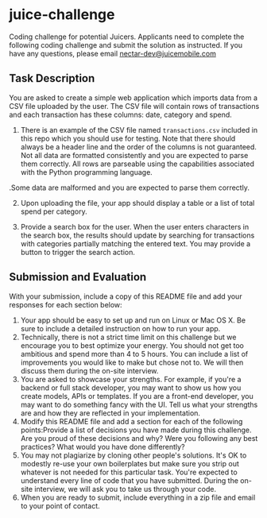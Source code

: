 # juice-challenge
Coding challenge for potential Juicers. Applicants need to complete the following coding challenge and submit the solution as instructed. If you have any questions, please email nectar-dev@juicemobile.com

## Task Description
You are asked to create a simple web application which imports data from a CSV file uploaded by the user. The CSV file will contain rows of transactions and each transaction has these columns: date, category and spend.

1. There is an example of the CSV file named `transactions.csv` included in this repo which you should use for testing. Note that there should always be a header line and the order of the columns is not guaranteed. Not all data are formatted consistently and you are expected to parse them correctly.  All rows are parseable using the capabilities associated with the Python programming language.

.Some data are malformed and you are expected to parse them correctly.

2. Upon uploading the file, your app should display a table or a list of total spend per category.

3. Provide a search box for the user. When the user enters characters in the search box, the results should update by searching for transactions with categories partially matching the entered text. You may provide a button to trigger the search action.

## Submission and Evaluation
With your submission, include a copy of this README file and add your responses for each section below:

1. Your app should be easy to set up and run on Linux or Mac OS X. Be sure to include a detailed instruction on how to run your app.
2. Technically, there is not a strict time limit on this challenge but we encourage you to best optimize your energy. You should not get too ambitious and spend more than 4 to 5 hours. You can include a list of improvements you would like to make but chose not to. We will then discuss them during the on-site interview.
3. You are asked to showcase your strengths. For example, if you're a backend or full stack developer, you may want to show us how you create models, APIs or templates. If you are a front-end developer, you may want to do something fancy with the UI. Tell us what your strengths are and how they are reflected in your implementation.
4. Modify this README file and add a section for each of the following points:Provide a list of decisions you have made during this challenge. Are you proud of these decisions and why? Were you following any best practices? What would you have done differently?
5. You may not plagiarize by cloning other people's solutions. It's OK to modestly re-use your own boilerplates but make sure you strip out whatever is not needed for this particular task. You're expected to understand every line of code that you have submitted. During the on-site interview, we will ask you to take us through your code.
6. When you are ready to submit, include everything in a zip file and email to your point of contact.
